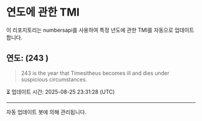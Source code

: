 
# 연도에 관한 TMI

이 리포지토리는 numbersapi를 사용하여 특정 년도에 관한 TMI를 자동으로 업데이트합니다.

## 연도: (243 )
> 243 is the year that Timesitheus becomes ill and dies under suspicious circumstances.

⏳ 업데이트 시간: 2025-08-25 23:31:28 (UTC)

---
자동 업데이트 봇에 의해 관리됩니다.
